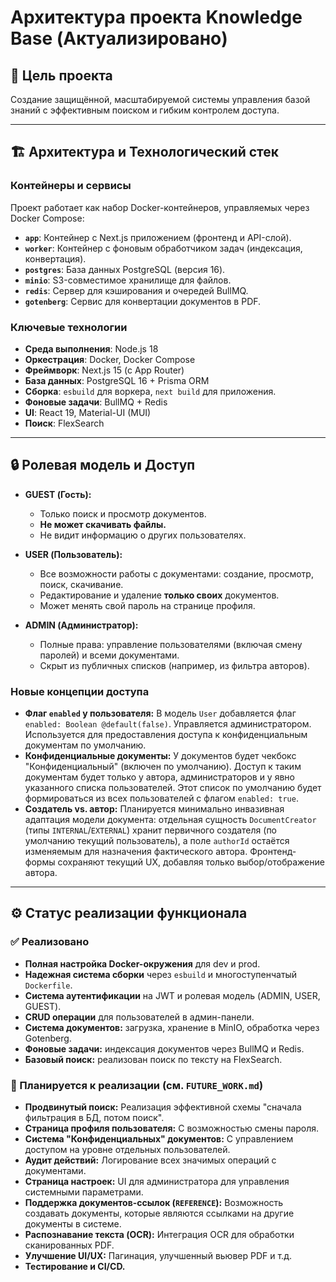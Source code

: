 # Архитектура проекта Knowledge Base (Актуализировано)

## 🎯 Цель проекта

Создание защищённой, масштабируемой системы управления базой знаний с эффективным поиском и гибким контролем доступа.

---

## 🏗️ Архитектура и Технологический стек

### Контейнеры и сервисы
Проект работает как набор Docker-контейнеров, управляемых через Docker Compose:
- **`app`**: Контейнер с Next.js приложением (фронтенд и API-слой).
- **`worker`**: Контейнер с фоновым обработчиком задач (индексация, конвертация).
- **`postgres`**: База данных PostgreSQL (версия 16).
- **`minio`**: S3-совместимое хранилище для файлов.
- **`redis`**: Сервер для кэширования и очередей BullMQ.
- **`gotenberg`**: Сервис для конвертации документов в PDF.

### Ключевые технологии
- **Среда выполнения**: Node.js 18
- **Оркестрация**: Docker, Docker Compose
- **Фреймворк**: Next.js 15 (с App Router)
- **База данных**: PostgreSQL 16 + Prisma ORM
- **Сборка**: `esbuild` для воркера, `next build` для приложения.
- **Фоновые задачи**: BullMQ + Redis
- **UI**: React 19, Material-UI (MUI)
- **Поиск**: FlexSearch

--- 

## 🔒 Ролевая модель и Доступ

- **GUEST (Гость):**
  - Только поиск и просмотр документов.
  - **Не может скачивать файлы.**
  - Не видит информацию о других пользователях.

- **USER (Пользователь):**
  - Все возможности работы с документами: создание, просмотр, поиск, скачивание.
  - Редактирование и удаление **только своих** документов.
  - Может менять свой пароль на странице профиля.

- **ADMIN (Администратор):**
  - Полные права: управление пользователями (включая смену паролей) и всеми документами.
  - Скрыт из публичных списков (например, из фильтра авторов).

### Новые концепции доступа
- **Флаг `enabled` у пользователя:** В модель `User` добавляется флаг `enabled: Boolean @default(false)`. Управляется администратором. Используется для предоставления доступа к конфиденциальным документам по умолчанию.
- **Конфиденциальные документы:** У документов будет чекбокс "Конфиденциальный" (включен по умолчанию). Доступ к таким документам будет только у автора, администраторов и у явно указанного списка пользователей. Этот список по умолчанию будет формироваться из всех пользователей с флагом `enabled: true`.
- **Создатель vs. автор:** Планируется минимально инвазивная адаптация модели документа: отдельная сущность `DocumentCreator` (типы `INTERNAL`/`EXTERNAL`) хранит первичного создателя (по умолчанию текущий пользователь), а поле `authorId` остаётся изменяемым для назначения фактического автора. Фронтенд-формы сохраняют текущий UX, добавляя только выбор/отображение автора.

---

## ⚙️ Статус реализации функционала

### ✅ Реализовано
- **Полная настройка Docker-окружения** для dev и prod.
- **Надежная система сборки** через `esbuild` и многоступенчатый `Dockerfile`.
- **Система аутентификации** на JWT и ролевая модель (ADMIN, USER, GUEST).
- **CRUD операции** для пользователей в админ-панели.
- **Система документов:** загрузка, хранение в MinIO, обработка через Gotenberg.
- **Фоновые задачи:** индексация документов через BullMQ и Redis.
- **Базовый поиск:** реализован поиск по тексту на FlexSearch.

### 📝 Планируется к реализации (см. `FUTURE_WORK.md`)

- **Продвинутый поиск:** Реализация эффективной схемы "сначала фильтрация в БД, потом поиск".
- **Страница профиля пользователя:** С возможностью смены пароля.
- **Система "Конфиденциальных" документов:** С управлением доступом на уровне отдельных пользователей.
- **Аудит действий:** Логирование всех значимых операций с документами.
- **Страница настроек:** UI для администратора для управления системными параметрами.
- **Поддержка документов-ссылок (`REFERENCE`):** Возможность создавать документы, которые являются ссылками на другие документы в системе.
- **Распознавание текста (OCR):** Интеграция OCR для обработки сканированных PDF.
- **Улучшение UI/UX:** Пагинация, улучшенный вьювер PDF и т.д.
- **Тестирование и CI/CD.**